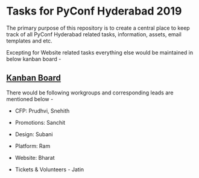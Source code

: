 # Tasks for PyConf Hyderabad 2019

The primary purpose of this repository is to create a central place to keep track of all PyConf Hyderabad related tasks, information, assets, email templates and etc.

Excepting for Website related tasks everything else would be maintained in below kanban board -

## [Kanban Board](https://github.com/HydPy/pyconfhyd2020-tasks/projects/1)

There would be following workgroups and corresponding leads are mentioned below -

- CFP: Prudhvi, Snehith

- Promotions: Sanchit

- Design: Subani

- Platform: Ram

- Website: Bharat

- Tickets & Volunteers - Jatin
